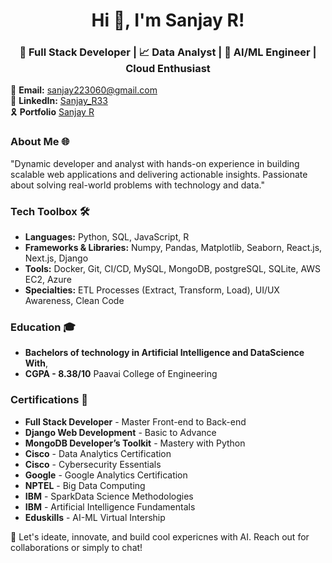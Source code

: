 <h1 align="center">Hi 👋, I'm Sanjay R!</h1>
<h3 align="center">🎲 Full Stack Developer | 📈 Data Analyst | 🚀 AI/ML Engineer | Cloud Enthusiast</h3>


📧 **Email:** [sanjay223060@gmail.com](mailto:sanjay223060@gmail.com)  
🔗 **LinkedIn:**  [Sanjay_R33](https://www.linkedin.com/in/sanjayr33)  
🎗️ **Portfolio**  [Sanjay R](https://sanjay-personal-portfolio.onrender.com/)



### About Me 🌐
"Dynamic developer and analyst with hands-on experience in building scalable web applications and delivering actionable insights. Passionate about solving real-world problems with technology and data."

### Tech Toolbox 🛠️
- **Languages:** Python, SQL, JavaScript, R
- **Frameworks & Libraries:** Numpy, Pandas, Matplotlib, Seaborn, React.js, Next.js, Django 
- **Tools:** Docker, Git, CI/CD, MySQL, MongoDB, postgreSQL, SQLite, AWS EC2, Azure
- **Specialties:** ETL Processes (Extract, Transform, Load), UI/UX Awareness, Clean Code

### Education 🎓
- **Bachelors of technology in Artificial Intelligence and DataScience With**,
- **CGPA - 8.38/10** Paavai College of Engineering 

### Certifications 📜
- **Full Stack Developer** - Master Front-end to Back-end
- **Django Web Development** - Basic to Advance
- **MongoDB Developer’s Toolkit** - Mastery with Python
- **Cisco** - Data Analytics Certification
- **Cisco** - Cybersecurity Essentials
- **Google** - Google Analytics Certification
- **NPTEL** - Big Data Computing
- **IBM** - SparkData Science Methodologies
- **IBM** - Artificial Intelligence Fundamentals
- **Eduskills** - AI-ML Virtual Intership

🔗 Let's ideate, innovate, and build cool expericnes with AI. Reach out for collaborations or simply to chat!


<!--
**sanjayr33/sanjayr33** is a ✨ _special_ ✨ repository because its `README.md` (this file) appears on your GitHub profile.

Here are some ideas to get you started:

- 🔭 I’m currently working on ...
- 🌱 I’m currently learning ...
- 👯 I’m looking to collaborate on ...
- 🤔 I’m looking for help with ...
- 💬 Ask me about ...
- 📫 How to reach me: ...
- 😄 Pronouns: ...
- ⚡ Fun fact: ...
-->
